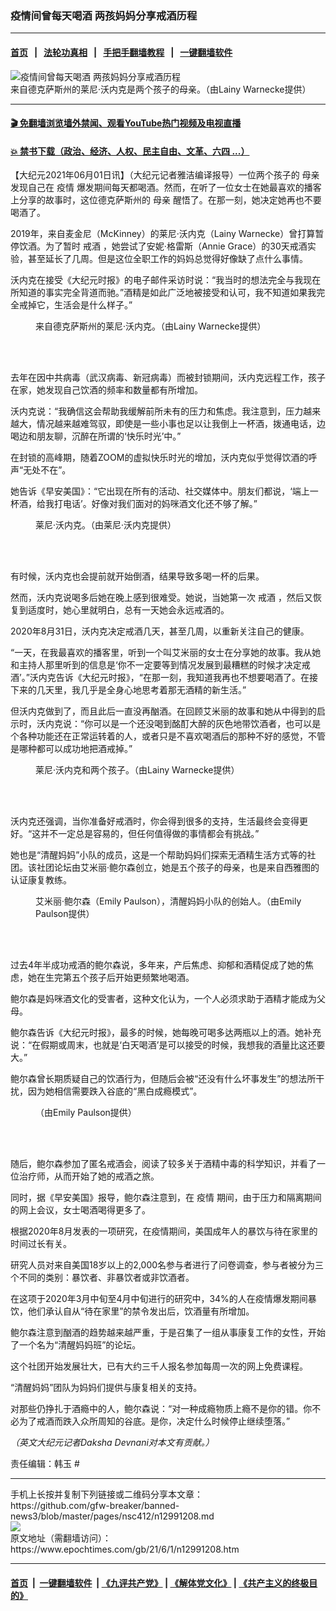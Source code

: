 ### 疫情间曾每天喝酒 两孩妈妈分享戒酒历程
------------------------

#### [首页](https://github.com/gfw-breaker/banned-news3/blob/master/README.md) &nbsp;&nbsp;|&nbsp;&nbsp; [法轮功真相](https://github.com/begood0513/basic/blob/master/README.md)  &nbsp;&nbsp;|&nbsp;&nbsp; [手把手翻墙教程](https://github.com/gfw-breaker/guides/wiki)  &nbsp;&nbsp;|&nbsp;&nbsp; [一键翻墙软件](https://github.com/gfw-breaker/nogfw/blob/master/README.md)  



<div><img alt="疫情间曾每天喝酒 两孩妈妈分享戒酒历程" class="attachment-djy_600_400 size-djy_600_400 wp-post-image" src="https://i.epochtimes.com/assets/uploads/2021/06/id12991213-sober-mother-700x420-600x400.jpg"/>
<div class="caption">
 来自德克萨斯州的莱尼‧沃内克是两个孩子的母亲。（由Lainy Warnecke提供）
</div></div><hr/>

#### [ 🎬  免翻墙浏览墙外禁闻、观看YouTube热门视频及电视直播](https://github.com/gfw-breaker/HelloWorld)

#### [ 💥  禁书下载（政治、经济、人权、民主自由、文革、六四 ...）](https://github.com/gfw-breaker/books/blob/master/README.md)

<div><p>
 【大纪元2021年06月01日讯】（大纪元记者雅洁编译报导）一位两个孩子的
 <ok href="https://www.epochtimes.com/gb/tag/%E6%AF%8D%E4%BA%B2.html">
  母亲
 </ok>
 发现自己在
 <ok href="https://www.epochtimes.com/gb/tag/%E7%96%AB%E6%83%85.html">
  疫情
 </ok>
 爆发期间每天都喝酒。然而，在听了一位女士在她最喜欢的播客上分享的故事时，这位德克萨斯州的
 <ok href="https://www.epochtimes.com/gb/tag/%E6%AF%8D%E4%BA%B2.html">
  母亲
 </ok>
 醒悟了。在那一刻，她决定她再也不要喝酒了。
</p>
<p>
 2019年，来自麦金尼（McKinney）的莱尼‧沃内克（Lainy Warnecke）曾打算暂停饮酒。为了暂时
 <ok href="https://www.epochtimes.com/gb/tag/%E6%88%92%E9%85%92.html">
  戒酒
 </ok>
 ，她尝试了安妮‧格雷斯（Annie Grace）的30天戒酒实验，甚至延长了几周。但是这位全职工作的妈妈总觉得好像缺了点什么事情。
</p>
<p>
 沃内克在接受《大纪元时报》的电子邮件采访时说：“我当时的想法完全与我现在所知道的事实完全背道而驰。”酒精是如此广泛地被接受和认可，我不知道如果我完全戒掉它，生活会是什么样子。”
</p>
<figure aria-describedby="caption-attachment-12991215" class="wp-caption aligncenter" id="attachment_12991215" style="width: 400px">
 <ok href=" https://i.epochtimes.com/assets/uploads/2021/06/id12991215-ET-Elaine-Ocker-Warnecke-sober-5-300x685.jpg" rel="noreferrer noopener" target="_blank">
  <img alt="" class="wp-image-12991215" src="https://i.epochtimes.com/assets/uploads/2021/06/id12991215-ET-Elaine-Ocker-Warnecke-sober-5-300x685.jpg"/>
 </ok>
 <br/><figcaption class="wp-caption-text" id="caption-attachment-12991215">
  来自德克萨斯州的莱尼‧沃内克。（由Lainy Warnecke提供）
 </figcaption><br/>
</figure><br/>
<p>
 去年在因中共病毒（武汉病毒、新冠病毒）而被封锁期间，沃内克远程工作，孩子在家，她发现自己饮酒的频率和数量都有所增加。
</p>
<p>
 沃内克说：“我确信这会帮助我缓解前所未有的压力和焦虑。我注意到，压力越来越大，情况越来越难驾驭，即使是一些小事也足以让我倒上一杯酒，拨通电话，边喝边和朋友聊，沉醉在所谓的‘快乐时光’中。”
</p>
<p>
 在封锁的高峰期，随着ZOOM的虚拟快乐时光的增加，沃内克似乎觉得饮酒的呼声“无处不在”。
</p>
<p>
 她告诉《早安美国》：“它出现在所有的活动、社交媒体中。朋友们都说，‘端上一杯酒，给我打电话’。好像对我们面对的妈咪酒文化还不够了解。”
</p>
<figure aria-describedby="caption-attachment-12991218" class="wp-caption aligncenter" id="attachment_12991218" style="width: 587px">
 <ok href=" https://i.epochtimes.com/assets/uploads/2021/06/id12991218-ET-Elaine-Ocker-Warnecke-sober-3-300x225.jpg" rel="noreferrer noopener" target="_blank">
  <img alt="" class="wp-image-12991218" src="https://i.epochtimes.com/assets/uploads/2021/06/id12991218-ET-Elaine-Ocker-Warnecke-sober-3-300x225.jpg"/>
 </ok>
 <br/><figcaption class="wp-caption-text" id="caption-attachment-12991218">
  莱尼‧沃内克。（由莱尼‧沃内克提供）
 </figcaption><br/>
</figure><br/>
<p>
 有时候，沃内克也会提前就开始倒酒，结果导致多喝一杯的后果。
</p>
<p>
 然而，沃内克说喝多后她在晚上感到很难受。她说，当她第一次
 <ok href="https://www.epochtimes.com/gb/tag/%E6%88%92%E9%85%92.html">
  戒酒
 </ok>
 ，然后又恢复到适度时，她心里就明白，总有一天她会永远戒酒的。
</p>
<p>
 2020年8月31日，沃内克决定戒酒几天，甚至几周，以重新关注自己的健康。
</p>
<p>
 “一天，在我最喜欢的播客里，听到一个叫艾米丽的女士在分享她的故事。我从她和主持人那里听到的信息是‘你不一定要等到情况发展到最糟糕的时候才决定戒酒’。”沃内克告诉《大纪元时报》，“在那一刻，我知道我再也不想要喝酒了。在接下来的几天里，我几乎是全身心地思考着那无酒精的新生活。”
</p>
<p>
 但沃内克做到了，而且此后一直没再酗酒。在回顾艾米丽的故事和她从中得到的启示时，沃内克说：“你可以是一个还没喝到酩酊大醉的灰色地带饮酒者，也可以是个各种功能还在正常运转着的人，或者只是不喜欢喝酒后的那种不好的感觉，不管是哪种都可以成功地把酒戒掉。”
</p>
<figure aria-describedby="caption-attachment-12991227" class="wp-caption aligncenter" id="attachment_12991227" style="width: 450px">
 <ok href=" https://i.epochtimes.com/assets/uploads/2021/06/id12991227-ET-Elaine-Ocker-Warnecke-sober-8-450x600.jpg" rel="noreferrer noopener" target="_blank">
  <img alt="" class="size-medium wp-image-12991227" src="https://i.epochtimes.com/assets/uploads/2021/06/id12991227-ET-Elaine-Ocker-Warnecke-sober-8-450x600.jpg"/>
 </ok>
 <br/><figcaption class="wp-caption-text" id="caption-attachment-12991227">
  莱尼‧沃内克和两个孩子。（由Lainy Warnecke提供）
 </figcaption><br/>
</figure><br/>
<p>
 沃内克还强调，当你准备好戒酒时，你会得到很多的支持，生活最终会变得更好。“这并不一定总是容易的，但任何值得做的事情都会有挑战。”
</p>
<p>
 她也是“清醒妈妈”小队的成员，这是一个帮助妈妈们探索无酒精生活方式等的社团。该社团论坛由艾米丽‧鲍尔森创立，她是五个孩子的母亲，也是来自西雅图的认证康复教练。
</p>
<figure aria-describedby="caption-attachment-12991230" class="wp-caption aligncenter" id="attachment_12991230" style="width: 450px">
 <ok href=" https://i.epochtimes.com/assets/uploads/2021/06/id12991230-ET-Emily-Paulson-450x675.jpg" rel="noreferrer noopener" target="_blank">
  <img alt="" class="size-medium wp-image-12991230" src="https://i.epochtimes.com/assets/uploads/2021/06/id12991230-ET-Emily-Paulson-450x675.jpg"/>
 </ok>
 <br/><figcaption class="wp-caption-text" id="caption-attachment-12991230">
  艾米丽‧鲍尔森（Emily Paulson），清醒妈妈小队的创始人。（由Emily Paulson提供）
 </figcaption><br/>
</figure><br/>
<p>
 过去4年半成功戒酒的鲍尔森说，多年来，产后焦虑、抑郁和酒精促成了她的焦虑，她在生完第五个孩子后开始更频繁地喝酒。
</p>
<p>
 鲍尔森是妈咪酒文化的受害者，这种文化认为，一个人必须求助于酒精才能成为父母。
</p>
<p>
 鲍尔森告诉《大纪元时报》，最多的时候，她每晚可喝多达两瓶以上的酒。她补充说：“在假期或周末，也就是‘白天喝酒’是可以接受的时候，我想我的酒量比这还要大。”
</p>
<p>
 鲍尔森曾长期质疑自己的饮酒行为，但随后会被“还没有什么坏事发生”的想法所干扰，因为她相信需要跌入谷底的“黑白成瘾模式”。
</p>
<figure aria-describedby="caption-attachment-12991233" class="wp-caption aligncenter" id="attachment_12991233" style="width: 450px">
 <ok href=" https://i.epochtimes.com/assets/uploads/2021/06/id12991233-ET-Emily-Paulson-Sober-Mom-Squad-450x444.jpg" rel="noreferrer noopener" target="_blank">
  <img alt="" class="size-medium wp-image-12991233" src="https://i.epochtimes.com/assets/uploads/2021/06/id12991233-ET-Emily-Paulson-Sober-Mom-Squad-450x444.jpg"/>
 </ok>
 <br/><figcaption class="wp-caption-text" id="caption-attachment-12991233">
  （由Emily Paulson提供）
 </figcaption><br/>
</figure><br/>
<p>
 随后，鲍尔森参加了匿名戒酒会，阅读了较多关于酒精中毒的科学知识，并看了一位治疗师，从而开始了她的戒酒之旅。
</p>
<p>
 同时，据《早安美国》报导，鲍尔森注意到，在
 <ok href="https://www.epochtimes.com/gb/tag/%E7%96%AB%E6%83%85.html">
  疫情
 </ok>
 期间，由于压力和隔离期间的网上会议，女士喝酒喝得更多了。
</p>
<p>
 根据2020年8月发表的一项研究，在疫情期间，美国成年人的暴饮与待在家里的时间过长有关。
</p>
<p>
 研究人员对来自美国18岁以上的2,000名参与者进行了问卷调查，参与者被分为三个不同的类别：暴饮者、非暴饮者或非饮酒者。
</p>
<p>
 在这项于2020年3月中旬至4月中旬进行的研究中，34%的人在疫情爆发期间暴饮，他们承认自从“待在家里”的禁令发出后，饮酒量有所增加。
</p>
<p>
 鲍尔森注意到酗酒的趋势越来越严重，于是召集了一组从事康复工作的女性，开始了一个名为“清醒妈妈班”的论坛。
</p>
<p>
 这个社团开始发展壮大，已有大约三千人报名参加每周一次的网上免费课程。
</p>
<p>
 “清醒妈妈”团队为妈妈们提供与康复相关的支持。
</p>
<p>
 对那些仍挣扎于酒瘾中的人，鲍尔森说：“对一种成瘾物质上瘾不是你的错。你不必为了戒酒而跌入众所周知的谷底。是你，决定什么时候停止继续堕落。”
</p>
<p>
 <em>
  （英文大纪元记者Daksha Devnani对本文有贡献。）
 </em>
</p>
<p>
 责任编辑：韩玉 #
</p>
</div>
<hr/>
手机上长按并复制下列链接或二维码分享本文章：<br/>
https://github.com/gfw-breaker/banned-news3/blob/master/pages/nsc412/n12991208.md <br/>
<a href='https://github.com/gfw-breaker/banned-news3/blob/master/pages/nsc412/n12991208.md'><img src='https://github.com/gfw-breaker/banned-news3/blob/master/pages/nsc412/n12991208.md.png'/></a> <br/>
原文地址（需翻墙访问）：https://www.epochtimes.com/gb/21/6/1/n12991208.htm


------------------------
#### [首页](https://github.com/gfw-breaker/banned-news3/blob/master/README.md) &nbsp;|&nbsp; [一键翻墙软件](https://github.com/gfw-breaker/nogfw/blob/master/README.md) &nbsp;| [《九评共产党》](https://github.com/gfw-breaker/9ping.md/blob/master/README.md#九评之一评共产党是什么) | [《解体党文化》](https://github.com/gfw-breaker/jtdwh.md/blob/master/README.md) | [《共产主义的终极目的》](https://github.com/gfw-breaker/gczydzjmd.md/blob/master/README.md)


<img src='http://gfw-breaker.win/banned-news3/pages/nsc412/n12991208.md' width='0px' height='0px'/>